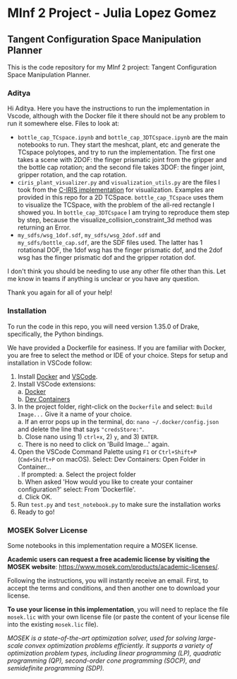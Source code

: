 # MInf 2 Project - Julia Lopez Gomez
## Tangent Configuration Space Manipulation Planner

This is the code repository for my MInf 2 project: Tangent Configuration Space Manipulation Planner.

### Aditya
Hi Aditya. Here you have the instructions to run the implementation in Vscode, although with the Docker file it there should not be any problem to run it somewhere else.
Files to look at:
- `bottle_cap_TCspace.ipynb` and `bottle_cap_3DTCspace.ipynb` are the main notebooks to run. They start the meshcat, plant, etc and generate the TCspace polytopes, and try to run the implementation. The first one takes a scene with 2DOF: the finger prismatic joint from the gripper and the bottle cap rotation; and the second file takes 3DOF: the finger joint, gripper rotation, and the cap rotation.
- `ciris_plant_visualizer.py` and `visualization_utils.py` are the files I took from the [C-IRIS implementation](https://deepnote.com/workspace/alexandre-amice-c018b305-0386-4703-9474-01b867e6efea/project/C-IRIS-7e82e4f5-f47a-475a-aad3-c88093ed36c6/notebook/2d_example_bilinear_alternation-14f1ee8c795e499ca7f577b6885c10e9) for visualization. Examples are provided in this repo for a 2D TCSpace. `bottle_cap_TCspace` uses them to visualize the TCSpace, with the problem of the all-red rectangle I showed you. In `bottle_cap_3DTCspace` I am trying to reproduce them step by step, because the visualize_collision_constraint_3d method was returning an Error.
- `my_sdfs/wsg_1dof.sdf`, `my_sdfs/wsg_2dof.sdf` and `my_sdfs/bottle_cap.sdf`, are the SDF files used. The latter has 1 rotational DOF, the 1dof wsg has the finger prismatic dof, and the 2dof wsg has the finger prismatic dof and the gripper rotation dof.

I don't think you should be needing to use any other file other than this. Let me know in teams if anything is unclear or you have any question.

Thank you again for all of your help!

### Installation
To run the code in this repo, you will need version 1.35.0 of Drake, specifically, the Python bindings. 

We have provided a Dockerfile for easiness. If you are familiar with Docker, you are free to select the method or IDE of your choice. Steps for setup and installation in VSCode follow:
1. Install [Docker](https://www.docker.com/) and [VSCode](https://code.visualstudio.com/).
2. Install VSCode extensions:<br />
  a. [Docker](https://marketplace.visualstudio.com/items?itemName=ms-azuretools.vscode-docker) <br />
  b. [Dev Containers](https://marketplace.visualstudio.com/items?itemName=ms-vscode-remote.remote-containers)
4. In the project folder, right-click on the `Dockerfile` and select: `Build Image...` Give it a name of your choice.<br />
  a. If an error pops up in the terminal, do: `nano ~/.docker/config.json` and delete the line that says `"credsStore:"`.<br />
  b. Close nano using 1) `ctrl+x`, 2) `y`, and 3) `ENTER`.<br />
  c. There is no need to click on 'Build Image...' again.
5. Open the VSCode Command Palette using `F1` or `Ctrl+Shift+P` (`Cmd+Shift+P` on macOS). Select: Dev Containers: Open Folder in Container...<br />. If prompted:
  a. Select the project folder<br />
  b. When asked 'How would you like to create your container configuration?' select: From 'Dockerfile'.<br />
  d. Click OK.
6. Run `test.py` and `test_notebook.py` to make sure the installation works
7. Ready to go!

### MOSEK Solver License
Some notebooks in this implementation require a MOSEK license.

**Academic users can request a free academic license by visiting the MOSEK website**: https://www.mosek.com/products/academic-licenses/. 

Following the instructions, you will instantly receive an email. First, to accept the terms and conditions, and then another one to download your license.

**To use your license in this implementation**, you will need to replace the file `mosek.lic` with your own license file (or paste the content of your license file into the existing `mosek.lic` file).

*MOSEK is a state-of-the-art optimization solver, used for solving large-scale convex optimization problems efficiently. It supports a variety of optimization problem types, including linear programming (LP), quadratic programming (QP), second-order cone programming (SOCP), and semidefinite programming (SDP).* 